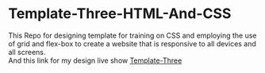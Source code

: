# Template-Three-HTML-And-CSS

This Repo for designing template for training on CSS and employing the use of grid and flex-box to create a website that is responsive to all devices and all screens.<br>
And this link for my design live show [Template-Three](https://ahmed-elbalouty.github.io/Template-Three-HTML-And-CSS/)
